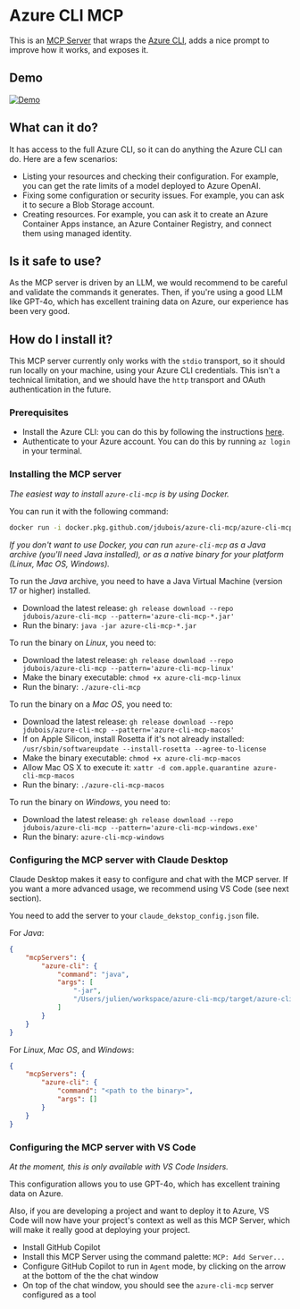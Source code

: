 # Azure CLI MCP

This is an [MCP Server](https://modelcontextprotocol.io) that wraps the [Azure CLI](https://learn.microsoft.com/en-us/cli/azure/), adds a nice prompt to improve how it works, and exposes it.

## Demo

[![Demo](https://img.youtube.com/vi/y_OexCcfhW0/0.jpg)](https://www.youtube.com/watch?v=y_OexCcfhW0)

## What can it do?

It has access to the full Azure CLI, so it can do anything the Azure CLI can do. Here are a few scenarios:

- Listing your resources and checking their configuration. For example, you can get the rate limits of a model deployed
  to Azure OpenAI.
- Fixing some configuration or security issues. For example, you can ask it to secure a Blob Storage account.
- Creating resources. For example, you can ask it to create an Azure Container Apps instance, an Azure Container Registry, and connect them using managed identity.

## Is it safe to use?

As the MCP server is driven by an LLM, we would recommend to be careful and validate the commands it generates. Then, if you're using a good LLM like GPT-4o, which has 
excellent training data on Azure, our experience has been very good.

## How do I install it?

This MCP server currently only works with the `stdio` transport, so it should run locally on your machine, using your Azure CLI credentials.
This isn't a technical limitation, and we should have the `http` transport and OAuth authentication in the future.

### Prerequisites

- Install the Azure CLI: you can do this by following the instructions [here](https://learn.microsoft.com/en-us/cli/azure/install-azure-cli).
- Authenticate to your Azure account. You can do this by running `az login` in your terminal.

### Installing the MCP server

_The easiest way to install `azure-cli-mcp` is by using Docker._

You can run it with the following command:

```bash
docker run -i docker.pkg.github.com/jdubois/azure-cli-mcp/azure-cli-mcp:latest
```

_If you don't want to use Docker, you can run `azure-cli-mcp` as a Java archive (you'll need Java installed), or as a
native binary for your platform (Linux, Mac OS, Windows)._

To run the _Java_ archive, you need to have a Java Virtual Machine (version 17 or higher) installed.

- Download the latest release: `gh release download --repo jdubois/azure-cli-mcp --pattern='azure-cli-mcp-*.jar'`
- Run the binary: `java -jar azure-cli-mcp-*.jar`

To run the binary on _Linux_, you need to:

- Download the latest release: `gh release download --repo jdubois/azure-cli-mcp --pattern='azure-cli-mcp-linux'`
- Make the binary executable: `chmod +x azure-cli-mcp-linux`
- Run the binary: `./azure-cli-mcp`

To run the binary on a _Mac OS_, you need to:

- Download the latest release: `gh release download --repo jdubois/azure-cli-mcp --pattern='azure-cli-mcp-macos'`
- If on Apple Silicon, install Rosetta if it's not already installed: `/usr/sbin/softwareupdate --install-rosetta --agree-to-license`
- Make the binary executable: `chmod +x azure-cli-mcp-macos`
- Allow Mac OS X to execute it: `xattr -d com.apple.quarantine azure-cli-mcp-macos`
- Run the binary: `./azure-cli-mcp-macos`

To run the binary on _Windows_, you need to:

- Download the latest release: `gh release download --repo jdubois/azure-cli-mcp --pattern='azure-cli-mcp-windows.exe'`
- Run the binary: `azure-cli-mcp-windows`

### Configuring the MCP server with Claude Desktop

Claude Desktop makes it easy to configure and chat with the MCP server. If you want a more advanced usage, we recommend using VS Code (see next section).

You need to add the server to your `claude_dekstop_config.json` file.

For _Java_:
```json
{
    "mcpServers": {
        "azure-cli": {
            "command": "java",
            "args": [
                "-jar",
                "/Users/julien/workspace/azure-cli-mcp/target/azure-cli-mcp-0.0.1-SNAPSHOT.jar"
            ]
        }
    }
}
```

For _Linux_, _Mac OS_, and _Windows_:
```json
{
    "mcpServers": {
        "azure-cli": {
            "command": "<path to the binary>",
            "args": []
        }
    }
}
```

### Configuring the MCP server with VS Code

_At the moment, this is only available with VS Code Insiders._

This configuration allows you to use GPT-4o, which has excellent training data on Azure.

Also, if you are developing a project and want to deploy it to Azure, VS Code will now have your project's context as well as this MCP Server, which will make it really good at deploying your project.

- Install GitHub Copilot
- Install this MCP Server using the command palette: `MCP: Add Server...`
- Configure GitHub Copilot to run in `Agent` mode, by clicking on the arrow at the bottom of the the chat window
- On top of the chat window, you should see the `azure-cli-mcp` server configured as a tool
